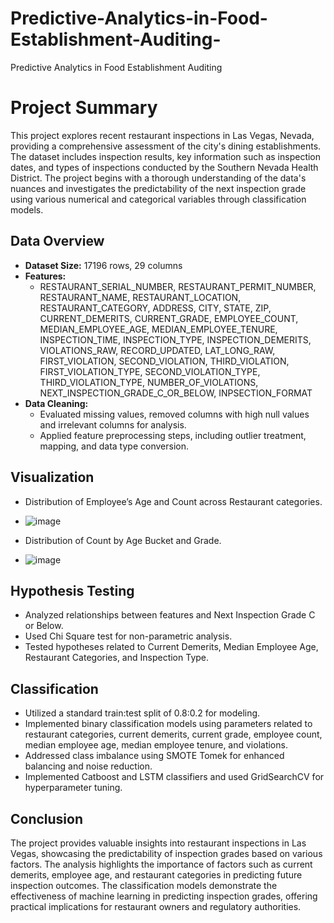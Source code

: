 # Predictive-Analytics-in-Food-Establishment-Auditing-
Predictive Analytics in Food Establishment Auditing   

# Project Summary

This project explores recent restaurant inspections in Las Vegas, Nevada, providing a comprehensive assessment of the city's dining establishments. The dataset includes inspection results, key information such as inspection dates, and types of inspections conducted by the Southern Nevada Health District. The project begins with a thorough understanding of the data's nuances and investigates the predictability of the next inspection grade using various numerical and categorical variables through classification models.

## Data Overview

- **Dataset Size:** 17196 rows, 29 columns
- **Features:** 
  - RESTAURANT_SERIAL_NUMBER, RESTAURANT_PERMIT_NUMBER, RESTAURANT_NAME, RESTAURANT_LOCATION, RESTAURANT_CATEGORY, ADDRESS, CITY, STATE, ZIP, CURRENT_DEMERITS, CURRENT_GRADE, EMPLOYEE_COUNT, MEDIAN_EMPLOYEE_AGE, MEDIAN_EMPLOYEE_TENURE, INSPECTION_TIME, INSPECTION_TYPE, INSPECTION_DEMERITS, VIOLATIONS_RAW, RECORD_UPDATED, LAT_LONG_RAW, FIRST_VIOLATION, SECOND_VIOLATION, THIRD_VIOLATION, FIRST_VIOLATION_TYPE, SECOND_VIOLATION_TYPE, THIRD_VIOLATION_TYPE, NUMBER_OF_VIOLATIONS, NEXT_INSPECTION_GRADE_C_OR_BELOW, INPSECTION_FORMAT
- **Data Cleaning:** 
  - Evaluated missing values, removed columns with high null values and irrelevant columns for analysis.
  - Applied feature preprocessing steps, including outlier treatment, mapping, and data type conversion.

## Visualization

- Distribution of Employee’s Age and Count across Restaurant categories.
- ![image](https://github.com/yashnikhare22/Predictive-Analytics-in-Food-Establishment-Auditing-/assets/49709163/6ee01aa1-994f-4edb-8626-040e2e183124)

- Distribution of Count by Age Bucket and Grade.
- ![image](https://github.com/yashnikhare22/Predictive-Analytics-in-Food-Establishment-Auditing-/assets/49709163/643cbc98-5a12-4ad9-9ff3-e92552f0e5bd)


## Hypothesis Testing

- Analyzed relationships between features and Next Inspection Grade C or Below.
- Used Chi Square test for non-parametric analysis.
- Tested hypotheses related to Current Demerits, Median Employee Age, Restaurant Categories, and Inspection Type.

## Classification

- Utilized a standard train:test split of 0.8:0.2 for modeling.
- Implemented binary classification models using parameters related to restaurant categories, current demerits, current grade, employee count, median employee age, median employee tenure, and violations.
- Addressed class imbalance using SMOTE Tomek for enhanced balancing and noise reduction.
- Implemented Catboost and LSTM classifiers and used GridSearchCV for hyperparameter tuning.

## Conclusion

The project provides valuable insights into restaurant inspections in Las Vegas, showcasing the predictability of inspection grades based on various factors. The analysis highlights the importance of factors such as current demerits, employee age, and restaurant categories in predicting future inspection outcomes. The classification models demonstrate the effectiveness of machine learning in predicting inspection grades, offering practical implications for restaurant owners and regulatory authorities.

